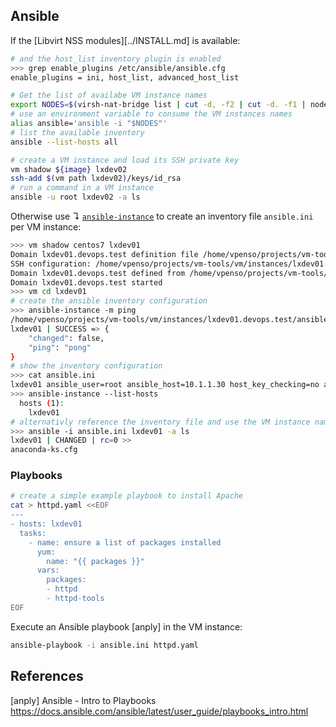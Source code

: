 
## Ansible

If the [Libvirt NSS modules][../INSTALL.md] is available:

```bash
# and the host_list inventory plugin is enabled 
>>> grep enable_plugins /etc/ansible/ansible.cfg
enable_plugins = ini, host_list, advanced_host_list
```
```bash
# Get the list of availabe VM instance names
export NODES=$(virsh-nat-bridge list | cut -d, -f2 | cut -d. -f1 | nodeset -f | nodeset -e -S,)
# use an environment variable to consume the VM instances names
alias ansible='ansible -i "$NODES"'
# list the available inventory
ansible --list-hosts all
```
```bash
# create a VM instance and load its SSH private key
vm shadow ${image} lxdev02
ssh-add $(vm path lxdev02)/keys/id_rsa
# run a command in a VM instance
ansible -u root lxdev02 -a ls
```

Otherwise use ↴ [`ansible-instance`](../bin/ansible-instance) to create an 
inventory file `ansible.ini` per VM instance:

```bash
>>> vm shadow centos7 lxdev01
Domain lxdev01.devops.test definition file /home/vpenso/projects/vm-tools/vm/instances/lxdev01.devops.test/libvirt_instance.xml
SSH configuration: /home/vpenso/projects/vm-tools/vm/instances/lxdev01.devops.test/ssh_config
Domain lxdev01.devops.test defined from /home/vpenso/projects/vm-tools/vm/instances/lxdev01.devops.test/libvirt_instance.xml
Domain lxdev01.devops.test started
>>> vm cd lxdev01
# create the ansible inventory configuration
>>> ansible-instance -m ping
/home/vpenso/projects/vm-tools/vm/instances/lxdev01.devops.test/ansible.ini written.
lxdev01 | SUCCESS => {
    "changed": false,
    "ping": "pong"
}
# show the inventory configuration
>>> cat ansible.ini
lxdev01 ansible_user=root ansible_host=10.1.1.30 host_key_checking=no ansible_ssh_private_key_file=...
>>> ansible-instance --list-hosts
  hosts (1):
    lxdev01
# alternativly reference the inventory file and use the VM instance name
>>> ansible -i ansible.ini lxdev01 -a ls
lxdev01 | CHANGED | rc=0 >>
anaconda-ks.cfg
```

### Playbooks

```bash
# create a simple example playbook to install Apache
cat > httpd.yaml <<EOF
---
- hosts: lxdev01
  tasks:
    - name: ensure a list of packages installed
      yum:
        name: "{{ packages }}"
      vars:
        packages:
        - httpd
        - httpd-tools
EOF
```

Execute an Ansible playbook [anply] in the VM instance:

```bash
ansible-playbook -i ansible.ini httpd.yaml
```


## References

[anply] Ansible - Intro to Playbooks  
https://docs.ansible.com/ansible/latest/user_guide/playbooks_intro.html
